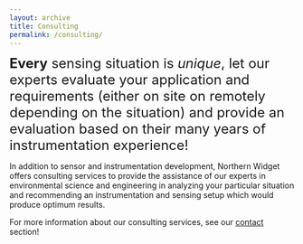 ```yaml
---
layout: archive
title: Consulting
permalink: /consulting/
---
```

<font size = "5"><b>Every</b> sensing situation is <i>unique</i>, let our experts evaluate your application and requirements (either on site on remotely depending on the situation) and provide an evaluation based on their many years of instrumentation experience!</font>

In addition to sensor and instrumentation development, Northern Widget offers consulting services to provide the assistance of our experts in environmental science and engineering in analyzing your particular situation and recommending an instrumentation and sensing setup which would produce optimum results.

For more information about our consulting services, see our [contact]({{site.url}}/contact/) section!